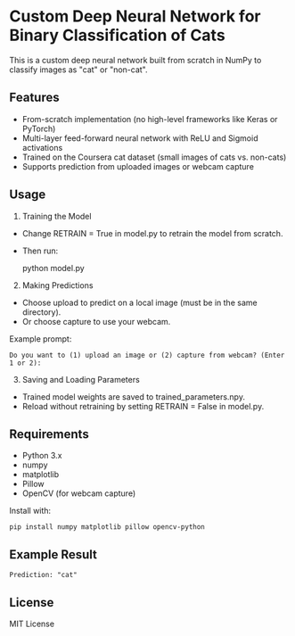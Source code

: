 # Custom Deep Neural Network for Binary Classification of Cats

This is a custom deep neural network built from scratch in NumPy to classify images as "cat" or "non-cat".

## Features

- From-scratch implementation (no high-level frameworks like Keras or PyTorch)
- Multi-layer feed-forward neural network with ReLU and Sigmoid activations
- Trained on the Coursera cat dataset (small images of cats vs. non-cats)
- Supports prediction from uploaded images or webcam capture

## Usage

1. Training the Model

- Change RETRAIN = True in model.py to retrain the model from scratch.
- Then run:

    python model.py

2. Making Predictions

- Choose upload to predict on a local image (must be in the same directory).
- Or choose capture to use your webcam.

Example prompt:

    Do you want to (1) upload an image or (2) capture from webcam? (Enter 1 or 2):

3. Saving and Loading Parameters

- Trained model weights are saved to trained_parameters.npy.
- Reload without retraining by setting RETRAIN = False in model.py.

## Requirements

- Python 3.x
- numpy
- matplotlib
- Pillow
- OpenCV (for webcam capture)

Install with:

    pip install numpy matplotlib pillow opencv-python

## Example Result

    Prediction: "cat"

## License

MIT License
